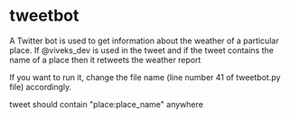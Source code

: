 # tweetbot
A Twitter bot is used to get information about the weather of a particular place. If @viveks_dev is used in the tweet and if the tweet contains the name of a place then it retweets the weather report

If you want to run it, change the file name (line number 41 of tweetbot.py file) accordingly.

tweet should contain "place:place_name" anywhere
